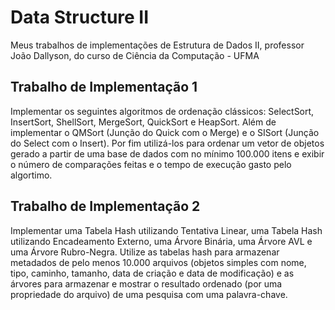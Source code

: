 # Data Structure II

Meus trabalhos de implementações de Estrutura de Dados II, professor João Dallyson, do curso de Ciência da Computação - UFMA

## Trabalho de Implementação 1
Implementar os seguintes algoritmos de ordenação clássicos: SelectSort, InsertSort, ShellSort, MergeSort, QuickSort e HeapSort. Além de implementar o QMSort (Junção do Quick com o Merge) e o SISort (Junção do Select com o Insert). Por fim utilizá-los para ordenar um vetor de objetos gerado a partir de uma base de dados com no mínimo 100.000 itens e exibir o número de comparações feitas e o tempo de execução gasto pelo algortimo.

## Trabalho de Implementação 2
Implementar uma Tabela Hash utilizando Tentativa Linear, uma Tabela Hash utilizando Encadeamento Externo, uma Árvore Binária, uma Árvore AVL e uma Árvore Rubro-Negra. Utilize as tabelas hash para armazenar metadados de pelo menos 10.000 arquivos (objetos simples com nome, tipo, caminho, tamanho, data de criação e data de modificação) e as árvores para armazenar e mostrar o resultado ordenado (por uma propriedade do arquivo) de uma pesquisa com uma palavra-chave.
